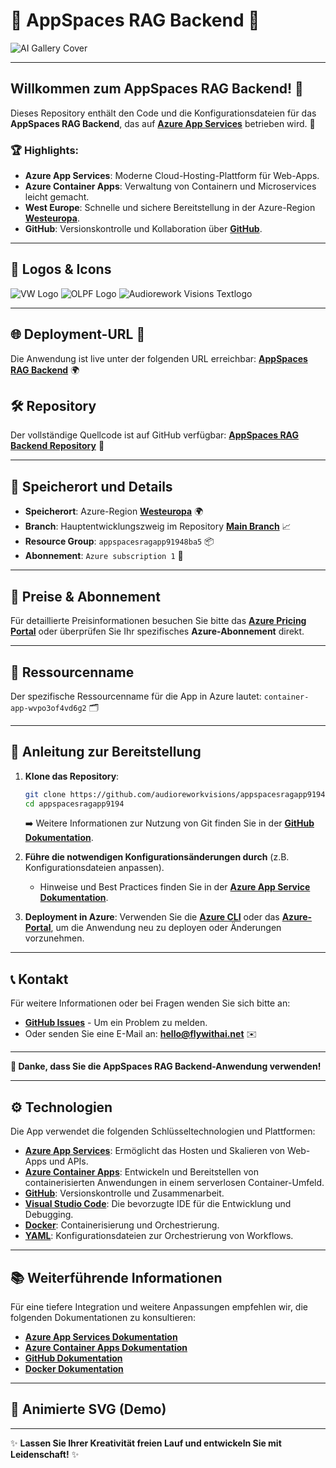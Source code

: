 
# 🌟 AppSpaces RAG Backend 🎨

![AI Gallery Cover](https://stflywithai026072919948.blob.core.windows.net/datencloud/icons/ai-gallery-cover.png)

---

## Willkommen zum AppSpaces RAG Backend! 🚀

Dieses Repository enthält den Code und die Konfigurationsdateien für das **AppSpaces RAG Backend**, das auf **[Azure App Services](https://azure.microsoft.com/en-us/services/app-service/)** betrieben wird. 🎯

### **🏆 Highlights**:
- **Azure App Services**: Moderne Cloud-Hosting-Plattform für Web-Apps.
- **Azure Container Apps**: Verwaltung von Containern und Microservices leicht gemacht.
- **West Europe**: Schnelle und sichere Bereitstellung in der Azure-Region **[Westeuropa](https://azure.microsoft.com/en-us/global-infrastructure/westeurope/)**.
- **GitHub**: Versionskontrolle und Kollaboration über **[GitHub](https://github.com)**.
  
---

## 🎨 Logos & Icons

![VW Logo](https://stflywithai026072919948.blob.core.windows.net/datencloud/logos/vw.png)
![OLPF Logo](https://stflywithai026072919948.blob.core.windows.net/datencloud/logos/olpf.png)
![Audiorework Visions Textlogo](https://stflywithai026072919948.blob.core.windows.net/datencloud/audioreworkvisions-textlogo/2.png)

---

## 🌐 Deployment-URL 🔗

Die Anwendung ist live unter der folgenden URL erreichbar:
[**AppSpaces RAG Backend**](https://container-app-wvpo3of4vd6g2.delightfulwater-d858b3b5.westeurope.azurecontainerapps.io) 🌍

## 🛠 Repository

Der vollständige Quellcode ist auf GitHub verfügbar:
[**AppSpaces RAG Backend Repository**](https://github.com/audioreworkvisions/appspacesragapp9194) 📂

---

## 📍 Speicherort und Details

- **Speicherort**: Azure-Region **[Westeuropa](https://azure.microsoft.com/en-us/global-infrastructure/westeurope/)** 🌍
- **Branch**: Hauptentwicklungszweig im Repository [**Main Branch**](https://github.com/audioreworkvisions/appspacesragapp9194/tree/main) 📈
- **Resource Group**: `appspacesragapp91948ba5` 📦
- **Abonnement**: `Azure subscription 1` 💼

---

## 💸 Preise & Abonnement

Für detaillierte Preisinformationen besuchen Sie bitte das **[Azure Pricing Portal](https://azure.microsoft.com/en-us/pricing/)** oder überprüfen Sie Ihr spezifisches **Azure-Abonnement** direkt.

---

## 📜 Ressourcenname

Der spezifische Ressourcenname für die App in Azure lautet: `container-app-wvpo3of4vd6g2` 🗂

---

## 🚀 Anleitung zur Bereitstellung

1. **Klone das Repository**:
   ```bash
   git clone https://github.com/audioreworkvisions/appspacesragapp9194.git
   cd appspacesragapp9194
   ```
   ➡️ Weitere Informationen zur Nutzung von Git finden Sie in der **[GitHub Dokumentation](https://docs.github.com/en/get-started/quickstart/set-up-git)**.

2. **Führe die notwendigen Konfigurationsänderungen durch** (z.B. Konfigurationsdateien anpassen).
   - Hinweise und Best Practices finden Sie in der **[Azure App Service Dokumentation](https://docs.microsoft.com/en-us/azure/app-service/)**.

3. **Deployment in Azure**:
   Verwenden Sie die **[Azure CLI](https://docs.microsoft.com/en-us/cli/azure/)** oder das **[Azure-Portal](https://portal.azure.com)**, um die Anwendung neu zu deployen oder Änderungen vorzunehmen.
   
---

## 📞 Kontakt

Für weitere Informationen oder bei Fragen wenden Sie sich bitte an:
- **[GitHub Issues](https://github.com/audioreworkvisions/appspacesragapp9194/issues)** - Um ein Problem zu melden.
- Oder senden Sie eine E-Mail an: [**hello@flywithai.net**](mailto:hello@flywithai.net) ✉️

---

**🎉 Danke, dass Sie die AppSpaces RAG Backend-Anwendung verwenden!**

---

## ⚙️ Technologien

Die App verwendet die folgenden Schlüsseltechnologien und Plattformen:

- **[Azure App Services](https://azure.microsoft.com/en-us/services/app-service/)**: Ermöglicht das Hosten und Skalieren von Web-Apps und APIs.
- **[Azure Container Apps](https://azure.microsoft.com/en-us/services/container-apps/)**: Entwickeln und Bereitstellen von containerisierten Anwendungen in einem serverlosen Container-Umfeld.
- **[GitHub](https://github.com)**: Versionskontrolle und Zusammenarbeit.
- **[Visual Studio Code](https://code.visualstudio.com/)**: Die bevorzugte IDE für die Entwicklung und Debugging.
- **[Docker](https://www.docker.com/)**: Containerisierung und Orchestrierung.
- **[YAML](https://yaml.org/)**: Konfigurationsdateien zur Orchestrierung von Workflows.

---

## 📚 Weiterführende Informationen

Für eine tiefere Integration und weitere Anpassungen empfehlen wir, die folgenden Dokumentationen zu konsultieren:

- **[Azure App Services Dokumentation](https://docs.microsoft.com/en-us/azure/app-service/)**
- **[Azure Container Apps Dokumentation](https://docs.microsoft.com/en-us/azure/container-apps/)**
- **[GitHub Dokumentation](https://docs.github.com/en)**
- **[Docker Dokumentation](https://docs.docker.com/)**

---

## 🌟 Animierte SVG (Demo)

<!-- Hier könnte ein Platzhalter für eine animierte SVG sein, die Sie einbetten können -->
<!-- <img src="link-zu-ihrer-animierten-svg.svg" alt="animierte SVG" width="300px"> -->
---

✨ **Lassen Sie Ihrer Kreativität freien Lauf und entwickeln Sie mit Leidenschaft!** ✨
